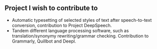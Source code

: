 ## Project I wish to contribute to

- Automatic typesetting of selected styles of text after speech-to-text conversion, contribution to Project DeepSpeech.
- Tandem different language processing software, such as translation/synonymy rewriting/grammar checking. Contribution to Grammarly, Quillbot and Deepl.
